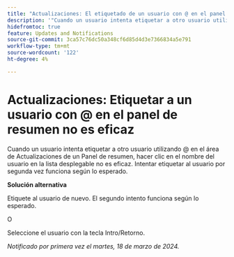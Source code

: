 ```yaml
---
title: "Actualizaciones: El etiquetado de un usuario con @ en el panel de resumen no es eficaz"
description: '"Cuando un usuario intenta etiquetar a otro usuario utilizando @ en el área de Actualizaciones de un Panel de resumen, hacer clic en el nombre del usuario en la lista desplegable no es eficaz. Intentar etiquetar al usuario por segunda vez funciona según lo esperado".'
hidefromtoc: true
feature: Updates and Notifications
source-git-commit: 3ca57c76dc50a348cf6d85d4d3e7366834a5e791
workflow-type: tm+mt
source-wordcount: '122'
ht-degree: 4%

---
```



# Actualizaciones: Etiquetar a un usuario con @ en el panel de resumen no es eficaz

Cuando un usuario intenta etiquetar a otro usuario utilizando @ en el área de Actualizaciones de un Panel de resumen, hacer clic en el nombre del usuario en la lista desplegable no es eficaz. Intentar etiquetar al usuario por segunda vez funciona según lo esperado.

**Solución alternativa**

Etiquete al usuario de nuevo. El segundo intento funciona según lo esperado.

O

Seleccione el usuario con la tecla Intro/Retorno.

_Notificado por primera vez el martes, 18 de marzo de 2024._


